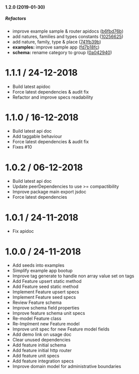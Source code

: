 #### 1.2.0 (2019-01-30)

##### Refactors

*  improve example sample & router apidocs ([b6fbd76b](https://github.com/CodeTanzania/emis-feature/commit/b6fbd76b4d3666b19504159edab7a52cf7f59734))
*  add natures, families and types constants ([10256625](https://github.com/CodeTanzania/emis-feature/commit/10256625662e3dbbefb41690fd1540b28fc8fd48))
*  add nature, family, type & place ([741fb39b](https://github.com/CodeTanzania/emis-feature/commit/741fb39bf7343728ed53179bd9e6c45b131d9220))
* **examples:**  improve sample app ([fd7b18fc](https://github.com/CodeTanzania/emis-feature/commit/fd7b18fc24792a207194ca1117ebc358344176bd))
* **schema:**  rename category to group ([0a042940](https://github.com/CodeTanzania/emis-feature/commit/0a04294038ec200f7c31597dfeab53859b1eb45d))

# 1.1.1 / 24-12-2018
- Build latest apidoc
- Force latest dependencies & audit fix
- Refactor and improve specs readability

# 1.1.0 / 16-12-2018
- Build latest api doc
- Add taggable behaviour 
- Force latest dependencies & audit fix
- Fixes #10

# 1.0.2 / 06-12-2018
- Build latest api doc
- Update peerDependencies to use >= compactibility
- Improve package main export jsdoc
- Force latest dependencies

# 1.0.1 / 24-11-2018
- Fix apidoc

# 1.0.0 / 24-11-2018
- Add seeds into examples
- Simplify example app bootup
- Improve tag generate to handle non array value set on tags
- Add Feature upsert static method
- Add Feature seed static method
- Implement Feature upsert specs
- Implement Feature seed specs
- Review Feature schema
- Improve schema field properties
- Improve feature schema unit specs
- Re-model Feature class
- Re-Implment new Feature model
- Improve unit spec for new Feature model fields
- Add demo link on usage doc
- Clear unused dependencies
- Add feature initial schema
- Add feature initial http router
- Add feature unit specs
- Add feature integration specs
- Improve domain model for administrative boundaries
